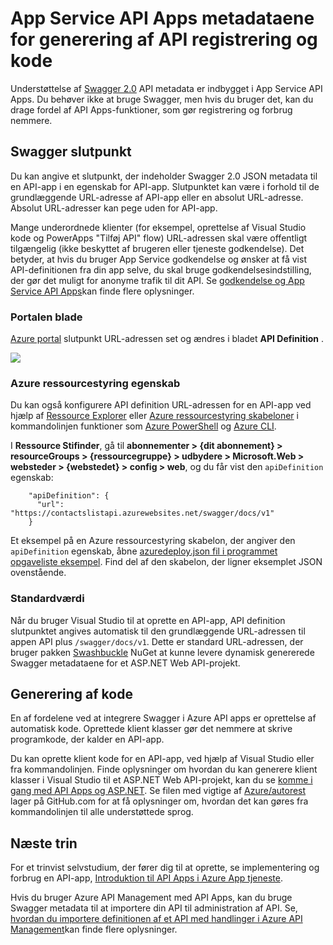<properties
    pageTitle="App Service API Apps metadataene for generering af API registrering og kode | Microsoft Azure"
    description="Lær, hvordan API Apps i Azure App Service bruge Swagger metadata til lette generering af API registrering og kode."
    services="app-service\api"
    documentationCenter=".net"
    authors="tdykstra"
    manager="wpickett"
    editor=""/>

<tags
    ms.service="app-service-api"
    ms.workload="na"
    ms.tgt_pltfrm="na"
    ms.devlang="na"
    ms.topic="article"
    ms.date="08/30/2016"
    ms.author="rachelap"/>

# <a name="app-service-api-apps-metadata-for-api-discovery-and-code-generation"></a>App Service API Apps metadataene for generering af API registrering og kode 

Understøttelse af [Swagger 2.0](http://swagger.io/) API metadata er indbygget i App Service API Apps. Du behøver ikke at bruge Swagger, men hvis du bruger det, kan du drage fordel af API Apps-funktioner, som gør registrering og forbrug nemmere.   

## <a name="swagger-endpoint"></a>Swagger slutpunkt

Du kan angive et slutpunkt, der indeholder Swagger 2.0 JSON metadata til en API-app i en egenskab for API-app. Slutpunktet kan være i forhold til de grundlæggende URL-adresse af API-app eller en absolut URL-adresse. Absolut URL-adresser kan pege uden for API-app. 

Mange underordnede klienter (for eksempel, oprettelse af Visual Studio kode og PowerApps "Tilføj API" flow) URL-adressen skal være offentligt tilgængelig (ikke beskyttet af brugeren eller tjeneste godkendelse). Det betyder, at hvis du bruger App Service godkendelse og ønsker at få vist API-definitionen fra din app selve, du skal bruge godkendelsesindstilling, der gør det muligt for anonyme trafik til dit API. Se [godkendelse og App Service API Apps](app-service-api-authentication.md)kan finde flere oplysninger.

### <a name="portal-blade"></a>Portalen blade

[Azure portal](https://portal.azure.com/) slutpunkt URL-adressen set og ændres i bladet **API Definition** .

![](./media/app-service-api-metadata/apidefblade.png)

### <a name="azure-resource-manager-property"></a>Azure ressourcestyring egenskab

Du kan også konfigurere API definition URL-adressen for en API-app ved hjælp af [Ressource Explorer](https://resources.azure.com/) eller [Azure ressourcestyring skabeloner](../resource-group-authoring-templates.md) i kommandolinjen funktioner som [Azure PowerShell](../powershell-install-configure.md) og [Azure CLI](../xplat-cli-install.md). 

I **Ressource Stifinder**, gå til **abonnementer > {dit abonnement} > resourceGroups > {ressourcegruppe} > udbydere > Microsoft.Web > websteder > {webstedet} > config > web**, og du får vist den `apiDefinition` egenskab:

        "apiDefinition": {
          "url": "https://contactslistapi.azurewebsites.net/swagger/docs/v1"
        }

Et eksempel på en Azure ressourcestyring skabelon, der angiver den `apiDefinition` egenskab, åbne [azuredeploy.json fil i programmet opgaveliste eksempel](https://github.com/azure-samples/app-service-api-dotnet-todo-list/blob/master/azuredeploy.json). Find del af den skabelon, der ligner eksemplet JSON ovenstående.

### <a name="default-value"></a>Standardværdi

Når du bruger Visual Studio til at oprette en API-app, API definition slutpunktet angives automatisk til den grundlæggende URL-adressen til appen API plus `/swagger/docs/v1`. Dette er standard URL-adressen, der bruger pakken [Swashbuckle](https://www.nuget.org/packages/Swashbuckle) NuGet at kunne levere dynamisk genererede Swagger metadataene for et ASP.NET Web API-projekt. 

## <a name="code-generation"></a>Generering af kode

En af fordelene ved at integrere Swagger i Azure API apps er oprettelse af automatisk kode. Oprettede klient klasser gør det nemmere at skrive programkode, der kalder en API-app.

Du kan oprette klient kode for en API-app, ved hjælp af Visual Studio eller fra kommandolinjen. Finde oplysninger om hvordan du kan generere klient klasser i Visual Studio til et ASP.NET Web API-projekt, kan du se [komme i gang med API Apps og ASP.NET](app-service-api-dotnet-get-started.md#codegen). Se filen med vigtige af [Azure/autorest](https://github.com/azure/autorest) lager på GitHub.com for at få oplysninger om, hvordan det kan gøres fra kommandolinjen til alle understøttede sprog.
 
## <a name="next-steps"></a>Næste trin

For et trinvist selvstudium, der fører dig til at oprette, se implementering og forbrug en API-app, [Introduktion til API Apps i Azure App tjeneste](app-service-api-dotnet-get-started.md).

Hvis du bruger Azure API Management med API Apps, kan du bruge Swagger metadata til at importere din API til administration af API. Se, [hvordan du importere definitionen af et API med handlinger i Azure API Management](../api-management/api-management-howto-import-api.md)kan finde flere oplysninger. 
